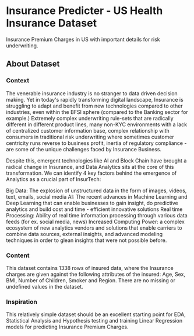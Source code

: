 # Insurance Predicter - US Health Insurance Dataset

Insurance Premium Charges in US with important details for risk underwriting.

## About Dataset
### Context
The venerable insurance industry is no stranger to data driven decision making. Yet in today's rapidly transforming digital landscape, Insurance is struggling to adapt and benefit from new technologies compared to other industries, even within the BFSI sphere (compared to the Banking sector for example.) Extremely complex underwriting rule-sets that are radically different in different product lines, many non-KYC environments with a lack of centralized customer information base, complex relationship with consumers in traditional risk underwriting where sometimes customer centricity runs reverse to business profit, inertia of regulatory compliance - are some of the unique challenges faced by Insurance Business.

Despite this, emergent technologies like AI and Block Chain have brought a radical change in Insurance, and Data Analytics sits at the core of this transformation. We can identify 4 key factors behind the emergence of Analytics as a crucial part of InsurTech:

Big Data: The explosion of unstructured data in the form of images, videos, text, emails, social media
AI: The recent advances in Machine Learning and Deep Learning that can enable businesses to gain insight, do predictive analytics and build cost and time - efficient innovative solutions
Real time Processing: Ability of real time information processing through various data feeds (for ex. social media, news)
Increased Computing Power: a complex ecosystem of new analytics vendors and solutions that enable carriers to combine data sources, external insights, and advanced modeling techniques in order to glean insights that were not possible before.

### Content
This dataset contains 1338 rows of insured data, where the Insurance charges are given against the following attributes of the insured: Age, Sex, BMI, Number of Children, Smoker and Region. There are no missing or undefined values in the dataset.

### Inspiration
This relatively simple dataset should be an excellent starting point for EDA, Statistical Analysis and Hypothesis testing and training Linear Regression models for predicting Insurance Premium Charges.
